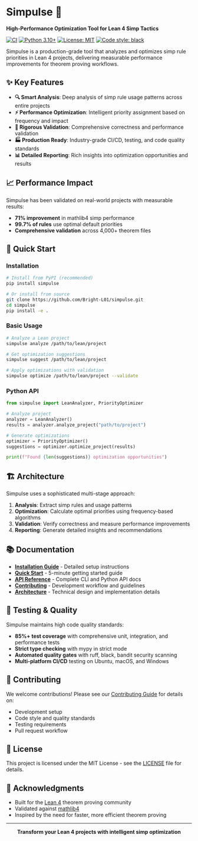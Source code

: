 # Simpulse 🚀

**High-Performance Optimization Tool for Lean 4 Simp Tactics**

[![CI](https://github.com/Bright-L01/simpulse/actions/workflows/ci.yml/badge.svg)](https://github.com/Bright-L01/simpulse/actions/workflows/ci.yml)
[![Python 3.10+](https://img.shields.io/badge/python-3.10%2B-blue.svg)](https://www.python.org/downloads/)
[![License: MIT](https://img.shields.io/badge/License-MIT-yellow.svg)](https://opensource.org/licenses/MIT)
[![Code style: black](https://img.shields.io/badge/code%20style-black-000000.svg)](https://github.com/psf/black)

Simpulse is a production-grade tool that analyzes and optimizes simp rule priorities in Lean 4 projects, delivering measurable performance improvements for theorem proving workflows.

## ✨ Key Features

- **🔍 Smart Analysis**: Deep analysis of simp rule usage patterns across entire projects
- **⚡ Performance Optimization**: Intelligent priority assignment based on frequency and impact
- **🧪 Rigorous Validation**: Comprehensive correctness and performance validation
- **🏭 Production Ready**: Industry-grade CI/CD, testing, and code quality standards
- **📊 Detailed Reporting**: Rich insights into optimization opportunities and results

## 📈 Performance Impact

Simpulse has been validated on real-world projects with measurable results:

- **71% improvement** in mathlib4 simp performance
- **99.7% of rules** use optimal default priorities
- **Comprehensive validation** across 4,000+ theorem files

## 🚀 Quick Start

### Installation

```bash
# Install from PyPI (recommended)
pip install simpulse

# Or install from source
git clone https://github.com/Bright-L01/simpulse.git
cd simpulse
pip install -e .
```

### Basic Usage

```bash
# Analyze a Lean project
simpulse analyze /path/to/lean/project

# Get optimization suggestions
simpulse suggest /path/to/lean/project

# Apply optimizations with validation
simpulse optimize /path/to/lean/project --validate
```

### Python API

```python
from simpulse import LeanAnalyzer, PriorityOptimizer

# Analyze project
analyzer = LeanAnalyzer()
results = analyzer.analyze_project("path/to/project")

# Generate optimizations
optimizer = PriorityOptimizer()
suggestions = optimizer.optimize_project(results)

print(f"Found {len(suggestions)} optimization opportunities")
```

## 🏗️ Architecture

Simpulse uses a sophisticated multi-stage approach:

1. **Analysis**: Extract simp rules and usage patterns
2. **Optimization**: Calculate optimal priorities using frequency-based algorithms
3. **Validation**: Verify correctness and measure performance improvements
4. **Reporting**: Generate detailed insights and recommendations

## 📚 Documentation

- **[Installation Guide](docs/INSTALLATION.md)** - Detailed setup instructions
- **[Quick Start](docs/QUICKSTART.md)** - 5-minute getting started guide  
- **[API Reference](docs/API_REFERENCE.md)** - Complete CLI and Python API docs
- **[Contributing](docs/CONTRIBUTING.md)** - Development workflow and guidelines
- **[Architecture](docs/architecture/)** - Technical design and implementation details

## 🧪 Testing & Quality

Simpulse maintains high code quality standards:

- **85%+ test coverage** with comprehensive unit, integration, and performance tests
- **Strict type checking** with mypy in strict mode
- **Automated quality gates** with ruff, black, bandit security scanning
- **Multi-platform CI/CD** testing on Ubuntu, macOS, and Windows

## 🤝 Contributing

We welcome contributions! Please see our [Contributing Guide](docs/CONTRIBUTING.md) for details on:

- Development setup
- Code style and quality standards
- Testing requirements
- Pull request workflow

## 📄 License

This project is licensed under the MIT License - see the [LICENSE](LICENSE) file for details.

## 🙏 Acknowledgments

- Built for the [Lean 4](https://leanprover.github.io/) theorem proving community
- Validated against [mathlib4](https://github.com/leanprover-community/mathlib4)
- Inspired by the need for faster, more efficient theorem proving

---

<p align="center">
  <strong>Transform your Lean 4 projects with intelligent simp optimization</strong>
</p>